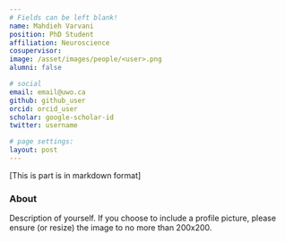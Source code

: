 ```yaml
---
# Fields can be left blank! 
name: Mahdieh Varvani
position: PhD Student
affiliation: Neuroscience
cosupervisor: 
image: /asset/images/people/<user>.png
alumni: false

# social
email: email@uwo.ca
github: github_user
orcid: orcid_user
scholar: google-scholar-id
twitter: username

# page settings:
layout: post
---
```


[This is part is in markdown format]

### About

Description of yourself. If you choose to include a profile picture, please ensure (or resize) the image to no more than 200x200.
